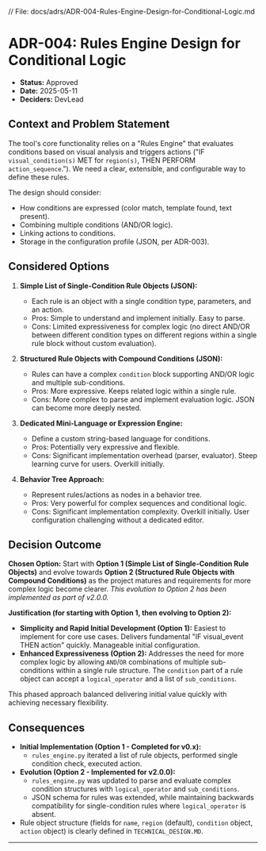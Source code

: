 // File: docs/adrs/ADR-004-Rules-Engine-Design-for-Conditional-Logic.md
# ADR-004: Rules Engine Design for Conditional Logic

*   **Status:** Approved
*   **Date:** 2025-05-11
*   **Deciders:** DevLead

## Context and Problem Statement

The tool's core functionality relies on a "Rules Engine" that evaluates conditions based on visual analysis and triggers actions ("IF `visual_condition(s)` MET for `region(s)`, THEN PERFORM `action_sequence`."). We need a clear, extensible, and configurable way to define these rules.

The design should consider:
*   How conditions are expressed (color match, template found, text present).
*   Combining multiple conditions (AND/OR logic).
*   Linking actions to conditions.
*   Storage in the configuration profile (JSON, per ADR-003).

## Considered Options

1.  **Simple List of Single-Condition Rule Objects (JSON):**
    *   Each rule is an object with a single condition type, parameters, and an action.
    *   Pros: Simple to understand and implement initially. Easy to parse.
    *   Cons: Limited expressiveness for complex logic (no direct AND/OR between different condition types on different regions within a single rule block without custom evaluation).

2.  **Structured Rule Objects with Compound Conditions (JSON):**
    *   Rules can have a complex `condition` block supporting AND/OR logic and multiple sub-conditions.
    *   Pros: More expressive. Keeps related logic within a single rule.
    *   Cons: More complex to parse and implement evaluation logic. JSON can become more deeply nested.

3.  **Dedicated Mini-Language or Expression Engine:**
    *   Define a custom string-based language for conditions.
    *   Pros: Potentially very expressive and flexible.
    *   Cons: Significant implementation overhead (parser, evaluator). Steep learning curve for users. Overkill initially.

4.  **Behavior Tree Approach:**
    *   Represent rules/actions as nodes in a behavior tree.
    *   Pros: Very powerful for complex sequences and conditional logic.
    *   Cons: Significant implementation complexity. Overkill initially. User configuration challenging without a dedicated editor.

## Decision Outcome

**Chosen Option:** Start with **Option 1 (Simple List of Single-Condition Rule Objects)** and evolve towards **Option 2 (Structured Rule Objects with Compound Conditions)** as the project matures and requirements for more complex logic become clearer.
*This evolution to Option 2 has been implemented as part of v2.0.0.*

**Justification (for starting with Option 1, then evolving to Option 2):**
*   **Simplicity and Rapid Initial Development (Option 1):** Easiest to implement for core use cases. Delivers fundamental "IF visual_event THEN action" quickly. Manageable initial configuration.
*   **Enhanced Expressiveness (Option 2):** Addresses the need for more complex logic by allowing `AND`/`OR` combinations of multiple sub-conditions within a single rule structure. The `condition` part of a rule object can accept a `logical_operator` and a list of `sub_conditions`.

This phased approach balanced delivering initial value quickly with achieving necessary flexibility.

## Consequences

*   **Initial Implementation (Option 1 - Completed for v0.x):**
    *   `rules_engine.py` iterated a list of rule objects, performed single condition check, executed action.
*   **Evolution (Option 2 - Implemented for v2.0.0):**
    *   `rules_engine.py` was updated to parse and evaluate complex condition structures with `logical_operator` and `sub_conditions`.
    *   JSON schema for rules was extended, while maintaining backwards compatibility for single-condition rules where `logical_operator` is absent.
*   Rule object structure (fields for `name`, `region` (default), `condition` object, `action` object) is clearly defined in `TECHNICAL_DESIGN.MD`.

---